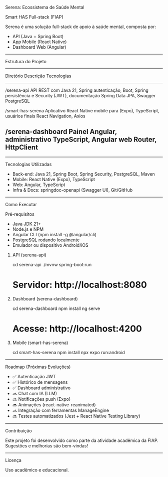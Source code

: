 Serena: Ecossistema de Saúde Mental

Smart HAS Full-stack (FIAP)

Serena é uma solução full-stack de apoio à saúde mental, composta por:
- API (Java + Spring Boot)
- App Mobile (React Native)
- Dashboard Web (Angular)

------------------------------------------------------------------------

Estrutura do Projeto

  -----------------------------------------------------------------------
  Diretório                          Descrição        Tecnologias
  ---------------------------------- ---------------- -------------------
  /serena-api                        API REST com     Java 21, Spring
                                     autenticação,    Boot, Spring
                                     persistência e   Security (JWT),
                                     documentação     Spring Data JPA,
                                     Swagger          PostgreSQL

  /smart-has-serena                  Aplicativo       React Native
                                     mobile para      (Expo), TypeScript,
                                     usuários finais  React Navigation,
                                                      Axios

  /serena-dashboard                  Painel           Angular,
                                     administrativo   TypeScript, Angular
                                     web              Router, HttpClient
  -----------------------------------------------------------------------

------------------------------------------------------------------------

Tecnologias Utilizadas

-   Back-end: Java 21, Spring Boot, Spring Security, PostgreSQL, Maven
-   Mobile: React Native (Expo), TypeScript
-   Web: Angular, TypeScript
-   Infra & Docs: springdoc-openapi (Swagger UI), Git/GitHub

------------------------------------------------------------------------

Como Executar

Pré-requisitos

-   Java JDK 21+
-   Node.js e NPM
-   Angular CLI (npm install -g @angular/cli)
-   PostgreSQL rodando localmente
-   Emulador ou dispositivo Android/iOS

1. API (serena-api)

    cd serena-api
    ./mvnw spring-boot:run
    # Servidor: http://localhost:8080

2. Dashboard (serena-dashboard)

    cd serena-dashboard
    npm install
    ng serve
    # Acesse: http://localhost:4200

3. Mobile (smart-has-serena)

    cd smart-has-serena
    npm install
    npx expo run:android

------------------------------------------------------------------------

Roadmap (Próximas Evoluções)

-   ✅ Autenticação JWT
-   ✅ Histórico de mensagens
-   ✅ Dashboard administrativo
-   🔜 Chat com IA (LLM)
-   🔜 Notificações push (Expo)
-   🔜 Animações (react-native-reanimated)
-   🔜 Integração com ferramentas ManageEngine
-   🔜 Testes automatizados (Jest + React Native Testing Library)

------------------------------------------------------------------------

Contribuição

Este projeto foi desenvolvido como parte da atividade acadêmica da FIAP.
Sugestões e melhorias são bem-vindas!

------------------------------------------------------------------------

Licença

Uso acadêmico e educacional.
